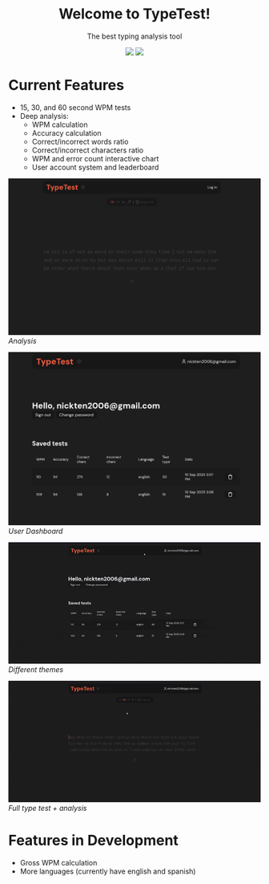 <h1 align="center">Welcome to TypeTest!</h1>
<p align="center">The best typing analysis tool</p>
<p align="center"><img src="https://img.shields.io/github/license/ntenebruso/TypeTest">
<img src="https://img.shields.io/github/watchers/ntenebruso/TypeTest"></p>

# Current Features

-   15, 30, and 60 second WPM tests
-   Deep analysis:
    -   WPM calculation
    -   Accuracy calculation
    -   Correct/incorrect words ratio
    -   Correct/incorrect characters ratio
    -   WPM and error count interactive chart
    -   User account system and leaderboard

![Typing Analysis](thumbnails/home.png)
*Analysis*

![Dashboard](thumbnails/dashboard.png)
*User Dashboard*

![Themes](thumbnails/demo1.gif)
*Different themes*

![Analysis](thumbnails/demo2.gif)
*Full type test + analysis*

# Features in Development

-   Gross WPM calculation
-   More languages (currently have english and spanish)
